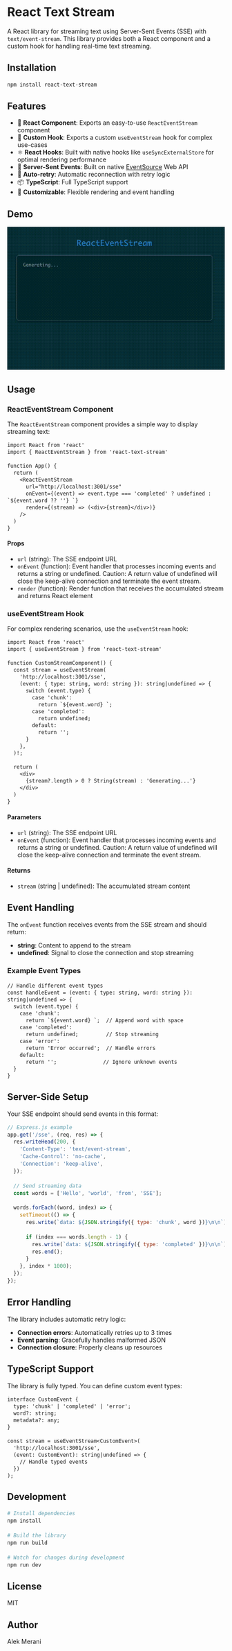 # React Text Stream

A React library for streaming text using Server-Sent Events (SSE) with `text/event-stream`. This library provides both a React component and a custom hook for handling real-time text streaming.

## Installation

```bash
npm install react-text-stream
```

## Features

- 🚀 **React Component**: Exports an easy-to-use `ReactEventStream` component
- 🎣 **Custom Hook**: Exports a custom `useEventStream` hook for complex use-cases
- ⚛️ **React Hooks**: Built with native hooks like `useSyncExternalStore` for optimal rendering performance
- 📡 **Server-Sent Events**: Built on native [EventSource](https://developer.mozilla.org/en-US/docs/Web/API/EventSource) Web API
- 🔄 **Auto-retry**: Automatic reconnection with retry logic
- 📦 **TypeScript**: Full TypeScript support
- 🎨 **Customizable**: Flexible rendering and event handling

## Demo

![Demo of rendering text event stream](./demo.gif)

## Usage

### ReactEventStream Component

The `ReactEventStream` component provides a simple way to display streaming text:

```tsx
import React from 'react'
import { ReactEventStream } from 'react-text-stream'

function App() {
  return (
    <ReactEventStream 
      url="http://localhost:3001/sse" 
      onEvent={(event) => event.type === 'completed' ? undefined : `${event.word ?? ''} `}
      render={(stream) => (<div>{stream}</div>)}
    />
  )
}
```

#### Props

- `url` (string): The SSE endpoint URL
- `onEvent` (function): Event handler that processes incoming events and returns a string or undefined. Caution: A return value of undefined will close the keep-alive connection and terminate the event stream. 
- `render` (function): Render function that receives the accumulated stream and returns React element

### useEventStream Hook

For complex rendering scenarios, use the `useEventStream` hook:

```tsx
import React from 'react'
import { useEventStream } from 'react-text-stream'

function CustomStreamComponent() {
  const stream = useEventStream(
    'http://localhost:3001/sse', 
    (event: { type: string, word: string }): string|undefined => {
      switch (event.type) {
        case 'chunk':
          return `${event.word} `;
        case 'completed':
          return undefined;
        default:
          return '';
      }
    },
  )!;

  return (
    <div>
      {stream?.length > 0 ? String(stream) : 'Generating...'}
    </div>
  )
}
```

#### Parameters

- `url` (string): The SSE endpoint URL
- `onEvent` (function): Event handler that processes incoming events and returns a string or undefined. Caution: A return value of undefined will close the keep-alive connection and terminate the event stream. 

#### Returns

- `stream` (string | undefined): The accumulated stream content

## Event Handling

The `onEvent` function receives events from the SSE stream and should return:

- **string**: Content to append to the stream
- **undefined**: Signal to close the connection and stop streaming

### Example Event Types

```tsx
// Handle different event types
const handleEvent = (event: { type: string, word: string }): string|undefined => {
  switch (event.type) {
    case 'chunk':
      return `${event.word} `;  // Append word with space
    case 'completed':
      return undefined;         // Stop streaming
    case 'error':
      return 'Error occurred';  // Handle errors
    default:
      return '';               // Ignore unknown events
  }
}
```

## Server-Side Setup

Your SSE endpoint should send events in this format:

```javascript
// Express.js example
app.get('/sse', (req, res) => {
  res.writeHead(200, {
    'Content-Type': 'text/event-stream',
    'Cache-Control': 'no-cache',
    'Connection': 'keep-alive',
  });

  // Send streaming data
  const words = ['Hello', 'world', 'from', 'SSE'];
  
  words.forEach((word, index) => {
    setTimeout(() => {
      res.write(`data: ${JSON.stringify({ type: 'chunk', word })}\n\n`);
      
      if (index === words.length - 1) {
        res.write(`data: ${JSON.stringify({ type: 'completed' })}\n\n`);
        res.end();
      }
    }, index * 1000);
  });
});
```

## Error Handling

The library includes automatic retry logic:

- **Connection errors**: Automatically retries up to 3 times
- **Event parsing**: Gracefully handles malformed JSON
- **Connection closure**: Properly cleans up resources

## TypeScript Support

The library is fully typed. You can define custom event types:

```tsx
interface CustomEvent {
  type: 'chunk' | 'completed' | 'error';
  word?: string;
  metadata?: any;
}

const stream = useEventStream<CustomEvent>(
  'http://localhost:3001/sse',
  (event: CustomEvent): string|undefined => {
    // Handle typed events
  })
);
```

## Development

```bash
# Install dependencies
npm install

# Build the library
npm run build

# Watch for changes during development
npm run dev
```

## License

MIT

## Author

Alek Merani

